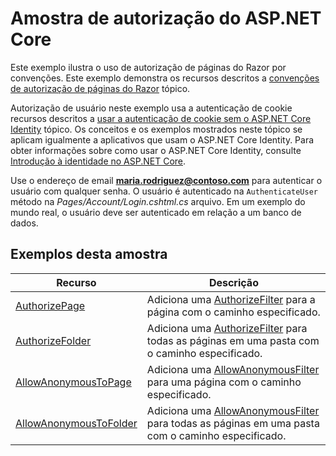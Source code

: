 # <a name="aspnet-core-authorization-sample"></a>Amostra de autorização do ASP.NET Core

Este exemplo ilustra o uso de autorização de páginas do Razor por convenções. Este exemplo demonstra os recursos descritos a [convenções de autorização de páginas do Razor](https://docs.microsoft.com/aspnet/core/security/authorization/razor-pages-authorization) tópico.

Autorização de usuário neste exemplo usa a autenticação de cookie recursos descritos a [usar a autenticação de cookie sem o ASP.NET Core Identity](https://docs.microsoft.com/aspnet/core/security/authentication/cookie) tópico. Os conceitos e os exemplos mostrados neste tópico se aplicam igualmente a aplicativos que usam o ASP.NET Core Identity. Para obter informações sobre como usar o ASP.NET Core Identity, consulte [Introdução à identidade no ASP.NET Core](https://docs.microsoft.com/aspnet/core/security/authentication/identity).

Use o endereço de email **maria.rodriguez@contoso.com** para autenticar o usuário com qualquer senha. O usuário é autenticado na `AuthenticateUser` método na *Pages/Account/Login.cshtml.cs* arquivo. Em um exemplo do mundo real, o usuário deve ser autenticado em relação a um banco de dados.

## <a name="examples-in-this-sample"></a>Exemplos desta amostra

| Recurso | Descrição |
| --- | --- |
| [AuthorizePage](https://docs.microsoft.com/dotnet/api/microsoft.extensions.dependencyinjection.pageconventioncollectionextensions.authorizepage) | Adiciona uma [AuthorizeFilter](https://docs.microsoft.com/dotnet/api/microsoft.aspnetcore.mvc.authorization.authorizefilter) para a página com o caminho especificado. |
| [AuthorizeFolder](https://docs.microsoft.com/dotnet/api/microsoft.extensions.dependencyinjection.pageconventioncollectionextensions.authorizefolder) | Adiciona uma [AuthorizeFilter](https://docs.microsoft.com/dotnet/api/microsoft.aspnetcore.mvc.authorization.authorizefilter) para todas as páginas em uma pasta com o caminho especificado. |
| [AllowAnonymousToPage](https://docs.microsoft.com/dotnet/api/microsoft.extensions.dependencyinjection.pageconventioncollectionextensions.allowanonymoustopage) | Adiciona uma [AllowAnonymousFilter](https://docs.microsoft.com/dotnet/api/microsoft.aspnetcore.mvc.authorization.allowanonymousfilter) para uma página com o caminho especificado. |
| [AllowAnonymousToFolder](https://docs.microsoft.com/dotnet/api/microsoft.extensions.dependencyinjection.pageconventioncollectionextensions.allowanonymoustofolder) | Adiciona uma [AllowAnonymousFilter](https://docs.microsoft.com/dotnet/api/microsoft.aspnetcore.mvc.authorization.allowanonymousfilter) para todas as páginas em uma pasta com o caminho especificado. |
